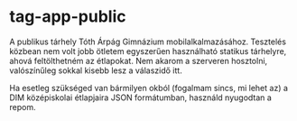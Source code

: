 # tag-app-public

A publikus tárhely Tóth Árpág Gimnázium mobilalkalmazásához.
Tesztelés közbean nem volt jobb ötletem egyszerűen használható statikus tárhelyre, ahová feltölthetném az étlapokat. Nem akarom a szerveren hosztolni, valószínűleg sokkal kisebb lesz a válaszidő itt.

Ha esetleg szükséged van bármilyen okból (fogalmam sincs, mi lehet az) a DIM középiskolai étlapjaira JSON formátumban, használd nyugodtan a repom.
